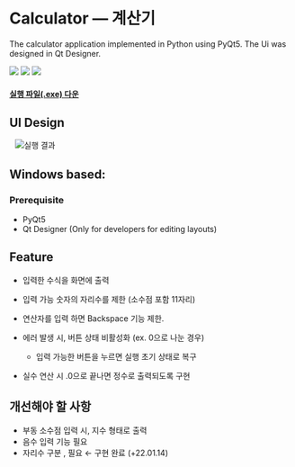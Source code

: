 #  Calculator — 계산기

The calculator application implemented in Python using PyQt5. The Ui was designed in Qt Designer.

<a href="https://www.python.org">
<img src="https://img.shields.io/badge/Python3+-3776AB?style=flat&logo=PYTHON&logoColor=white&link=https://www.python.org/"></a>
<a href="https://www.anaconda.com">
<img src="https://img.shields.io/badge/Anaconda-44A833?style=flat&logo=Anaconda&logoColor=white&link=https://www.anaconda.com/"></a>
<a href="https://qt-brandbook.webflow.io">
<img src="https://img.shields.io/badge/Qt-41CD52?style=flat&logo=Qt&logoColor=white&link=https://qt-brandbook.webflow.io/"></a>

#### [실행 파일(.exe) 다운](https://drive.google.com/drive/folders/1vZghImyiCG-NkEmZGmCOKZh0WyjPHCXP?usp=sharing)


## UI Design
<img src="https://user-images.githubusercontent.com/69224744/149775020-6862b5c5-dc62-43f4-96a8-4dda09844ac5.gif" title="실행 결과" hspace="10"/>


## Windows based:
### Prerequisite
- PyQt5
- Qt Designer (Only for developers for editing layouts)

## Feature
- 입력한 수식을 화면에 출력
- 입력 가능 숫자의 자리수를 제한 (소수점 포함 11자리)
- 연산자를 입력 하면 Backspace 기능 제한.
- 에러 발생 시, 버튼 상태 비활성화 (ex. 0으로 나눈 경우)
  - 입력 가능한 버튼을 누르면 실행 초기 상태로 복구

- 실수 연산 시 .0으로 끝나면 정수로 출력되도록 구현



## 개선해야 할 사항
- 부동 소수점 입력 시, 지수 형태로 출력
- 음수 입력 기능 필요
- 자리수 구분 , 필요 ← 구현 완료 (+22.01.14)



